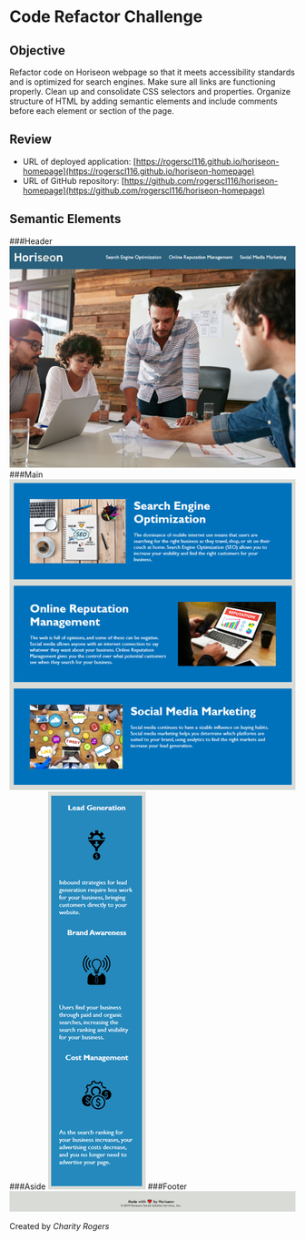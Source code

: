 # Code Refactor Challenge

## Objective

Refactor code on Horiseon webpage so that it meets accessibility standards and is optimized for search engines. Make sure all links are functioning properly. Clean up and consolidate CSS selectors and properties. Organize structure of HTML by adding semantic elements and include comments before each element or section of the page.

## Review

- URL of deployed application: [https://rogerscl116.github.io/horiseon-homepage](https://rogerscl116.github.io/horiseon-homepage)   
- URL of GitHub repository: [https://github.com/rogerscl116/horiseon-homepage](https://github.com/rogerscl116/horiseon-homepage)

## Semantic Elements

###Header
![Horiseon Header Element](./assets/screenshots/header-element.png)
###Main
![Horiseon Main Element](./assets/screenshots/main-element.png)
###Aside
![Horiseon Aside Element](./assets/screenshots/aside-element.png)
###Footer
![Horiseon Footer Element](./assets/screenshots/footer-element.png)


Created by *Charity Rogers*
